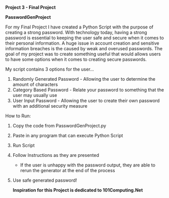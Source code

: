   **Project 3 - Final Project**

  **PasswordGenProject**

For my Final Project I have created a Python Script with the purpose of creating a strong password.  With technology today, having a strong password is essential to keeping the user safe and secure when it comes to their personal information.  A huge issue in account creation and sensitive information breaches is the caused by weak and overused passwords.  The goal of my project was to create something useful that would allows users to have some options when it comes to creating secure passwords.  

My script contains 3 options for the user...

1. Randomly Generated Password - Allowing the user to determine the amount of characters
2. Category Based Password - Relate your password to something that the user may usually use
3. User Input Password - Allowing the user to create their own password with an additional security measure

How to Run:
1. Copy the code from PasswordGenProject.py
2. Paste in any program that can execute Python Script
3. Run Script
4. Follow Instructions as they are presented
   - If the user is unhappy with the password output, they are able to rerun the generator at the end of the process
5. Use safe generated password!

   **Inspiration for this Project is dedicated to 101Computing.Net**

